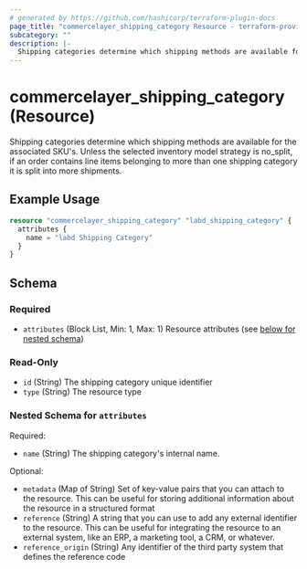 ```yaml
---
# generated by https://github.com/hashicorp/terraform-plugin-docs
page_title: "commercelayer_shipping_category Resource - terraform-provider-commercelayer"
subcategory: ""
description: |-
  Shipping categories determine which shipping methods are available for the associated SKU's. Unless the selected inventory model strategy is no_split, if an order contains line items belonging to more than one shipping category it is split into more shipments.
---
```


# commercelayer_shipping_category (Resource)

Shipping categories determine which shipping methods are available for the associated SKU's. Unless the selected inventory model strategy is no_split, if an order contains line items belonging to more than one shipping category it is split into more shipments.

## Example Usage

```terraform
resource "commercelayer_shipping_category" "labd_shipping_category" {
  attributes {
    name = "labd Shipping Category"
  }
}
```

<!-- schema generated by tfplugindocs -->
## Schema

### Required

- `attributes` (Block List, Min: 1, Max: 1) Resource attributes (see [below for nested schema](#nestedblock--attributes))

### Read-Only

- `id` (String) The shipping category unique identifier
- `type` (String) The resource type

<a id="nestedblock--attributes"></a>
### Nested Schema for `attributes`

Required:

- `name` (String) The shipping category's internal name.

Optional:

- `metadata` (Map of String) Set of key-value pairs that you can attach to the resource. This can be useful for storing additional information about the resource in a structured format
- `reference` (String) A string that you can use to add any external identifier to the resource. This can be useful for integrating the resource to an external system, like an ERP, a marketing tool, a CRM, or whatever.
- `reference_origin` (String) Any identifier of the third party system that defines the reference code
